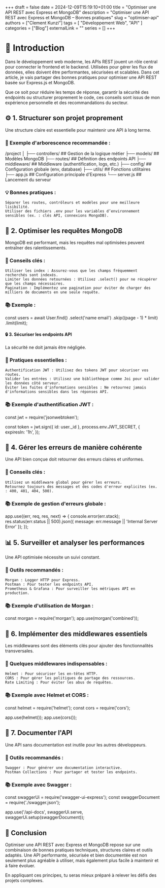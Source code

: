 +++
draft = false
date = 2024-12-09T15:19:10+01:00
title = "Optimiser une API REST avec Express et MongoDB"
description = "Optimiser une API REST avec Express et MongoDB – Bonnes pratiques"
slug = "optimiser-api"
authors = ["Clement Kunzi"]
tags = [ "Développement Web", "API" ]
categories = ["Blog"]
externalLink = ""
series = []
+++

# 🚀 Introduction

Dans le développement web moderne, les APIs REST jouent un rôle central pour connecter le frontend et le backend. Utilisées pour gérer les flux de données, elles doivent être performantes, sécurisées et scalables. Dans cet article, je vais partager des bonnes pratiques pour optimiser une API REST basée sur Express.js et MongoDB.

Que ce soit pour réduire les temps de réponse, garantir la sécurité des endpoints ou structurer proprement le code, ces conseils sont issus de mon expérience personnelle et des recommandations du secteur.

## ⚙️ 1. Structurer son projet proprement

Une structure claire est essentielle pour maintenir une API à long terme.

### 📁 Exemple d'arborescence recommandée :

/project
│
├── controllers/ ## Gestion de la logique métier
├── models/ ## Modèles MongoDB
├── routes/ ## Définition des endpoints API
├── middleware/ ## Middleware (authentification, logs, etc.)
├── config/ ## Configuration globale (env, database)
├── utils/ ## Fonctions utilitaires
├── app.js ## Configuration principale d'Express
└── server.js ## Lancement du serveur

### 💡 Bonnes pratiques :

    Séparer les routes, contrôleurs et modèles pour une meilleure lisibilité.
    Utiliser des fichiers .env pour les variables d’environnement sensibles (ex. : clés API, connexions MongoDB).

## 🔗 2. Optimiser les requêtes MongoDB

MongoDB est performant, mais les requêtes mal optimisées peuvent entraîner des ralentissements.

### 📌 Conseils clés :

    Utiliser les index : Assurez-vous que les champs fréquemment recherchés sont indexés.
    Limiter les données retournées : Utilisez .select() pour ne récupérer que les champs nécessaires.
    Pagination : Implémentez une pagination pour éviter de charger des milliers de documents en une seule requête.

### 📚 Exemple :

const users = await User.find()
.select('name email')
.skip((page - 1) \* limit)
.limit(limit);

#### 🔒 3. Sécuriser les endpoints API

La sécurité ne doit jamais être négligée.

### 📌 Pratiques essentielles :

    Authentification JWT : Utilisez des tokens JWT pour sécuriser vos routes.
    Valider les entrées : Utilisez une bibliothèque comme Joi pour valider les données côté serveur.
    Éviter les fuites d'informations sensibles : Ne retournez jamais d'informations sensibles dans les réponses API.

### 📚 Exemple d'authentification JWT :

const jwt = require('jsonwebtoken');

const token = jwt.sign({ id: user.\_id }, process.env.JWT_SECRET, {
expiresIn: '1h',
});

## 🐢 4. Gérer les erreurs de manière cohérente

Une API bien conçue doit retourner des erreurs claires et uniformes.

### 📌 Conseils clés :

    Utilisez un middleware global pour gérer les erreurs.
    Retournez toujours des messages et des codes d'erreur explicites (ex. : 400, 401, 404, 500).

### 📚 Exemple de gestion d'erreurs globale :

app.use((err, req, res, next) => {
console.error(err.stack);
res.status(err.status || 500).json({ message: err.message || 'Internal Server Error' });
});

## 📊 5. Surveiller et analyser les performances

Une API optimisée nécessite un suivi constant.

### 📌 Outils recommandés :

    Morgan : Logger HTTP pour Express.
    Postman : Pour tester les endpoints API.
    Prometheus & Grafana : Pour surveiller les métriques API en production.

### 📚 Exemple d'utilisation de Morgan :

const morgan = require('morgan');
app.use(morgan('combined'));

## 🚦 6. Implémenter des middlewares essentiels

Les middlewares sont des éléments clés pour ajouter des fonctionnalités transversales.

### 📌 Quelques middlewares indispensables :

    Helmet : Pour sécuriser les en-têtes HTTP.
    CORS : Pour gérer les politiques de partage des ressources.
    Rate Limiting : Pour éviter les abus de requêtes.

### 📚 Exemple avec Helmet et CORS :

const helmet = require('helmet');
const cors = require('cors');

app.use(helmet());
app.use(cors());

## 📑 7. Documenter l'API

Une API sans documentation est inutile pour les autres développeurs.

### 📌 Outils recommandés :

    Swagger : Pour générer une documentation interactive.
    Postman Collections : Pour partager et tester les endpoints.

### 📚 Exemple avec Swagger :

const swaggerUi = require('swagger-ui-express');
const swaggerDocument = require('./swagger.json');

app.use('/api-docs', swaggerUi.serve, swaggerUi.setup(swaggerDocument));

## 🧠 Conclusion

Optimiser une API REST avec Express et MongoDB repose sur une combinaison de bonnes pratiques techniques, structures claires et outils adaptés. Une API performante, sécurisée et bien documentée est non seulement plus agréable à utiliser, mais également plus facile à maintenir et à faire évoluer.

En appliquant ces principes, tu seras mieux préparé à relever les défis des projets complexes.
